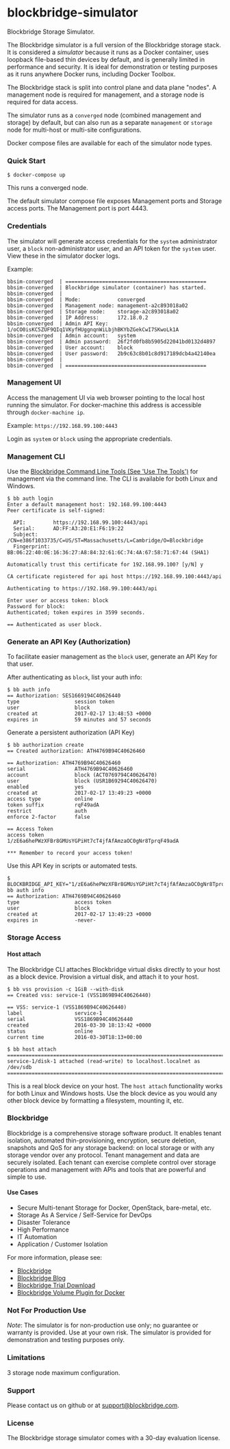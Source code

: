 # blockbridge-simulator
Blockbridge Storage Simulator.

The Blockbridge simulator is a full version of the Blockbridge storage stack. It is considered a *simulator* because it runs as a Docker container, uses loopback file-based thin devices by default, and is generally limited in performance and security. It is ideal for demonstration or testing purposes as it runs anywhere Docker runs, including Docker Toolbox.

The Blockbridge stack is split into control plane and data plane "nodes". A management node is required for management, and a storage node is required for data access.

The simulator runs as a `converged` node (combined management and storage) by default, but can also run as a separate `management` or `storage` node for multi-host or multi-site configurations.

Docker compose files are available for each of the simulator node types.

### Quick Start
````
$ docker-compose up
````

This runs a converged node.

The default simulator compose file exposes Management ports and Storage access ports. The Management port is port 4443.

### Credentials

The simulator will generate access credentials for the `system` administrator user, a `block` non-administrator user, and an API token for the `system` user. View these in the simulator docker logs.

Example:
````
bbsim-converged  | ==============================================
bbsim-converged  | Blockbridge simulator (container) has started.
bbsim-converged  | 
bbsim-converged  | Mode:            converged
bbsim-converged  | Management node: management-a2c893018a02
bbsim-converged  | Storage node:    storage-a2c893018a02
bbsim-converged  | IP Address:      172.18.0.2
bbsim-converged  | Admin API Key:   1/oCO0isKC5ZUF9QIq1VKyfHUggnqnWiLbjhBKYbZGekCwI7SKwoLk1A
bbsim-converged  | Admin account:   system
bbsim-converged  | Admin password:  26f2fd0fb8b5905d22041bd0132d4897
bbsim-converged  | User account:    block
bbsim-converged  | User password:   2b9c63c8b01c8d917189dcb4a42140ea
bbsim-converged  | 
bbsim-converged  | ==============================================
````

### Management UI

Access the management UI via web browser pointing to the local host running the simulator. For docker-machine this address is accessible through `docker-machine ip`.

Example: `https://192.168.99.100:4443`

Login as `system` or `block` using the appropriate credentials.

### Management CLI

Use the [Blockbridge Command Line Tools (See 'Use The Tools')](http://www.blockbridge.com/trial/) for management via the command line. The CLI is available for both Linux and Windows.

````
$ bb auth login
Enter a default management host: 192.168.99.100:4443
Peer certificate is self-signed:

  API:         https://192.168.99.100:4443/api
  Serial:      AD:FF:A3:20:E1:F6:19:22
  Subject:     /CN=e386f1033735/C=US/ST=Massachusetts/L=Cambridge/O=Blockbridge
  Fingerprint: BB:06:22:40:0E:16:36:27:A8:84:32:61:6C:74:4A:67:58:71:67:44 (SHA1)

Automatically trust this certificate for 192.168.99.100? [y/N] y

CA certificate registered for api host https://192.168.99.100:4443/api

Authenticating to https://192.168.99.100:4443/api

Enter user or access token: block
Password for block:
Authenticated; token expires in 3599 seconds.

== Authenticated as user block.
````

### Generate an API Key (Authorization)

To facilitate easier management as the `block` user, generate an API Key for that user.

After authenticating as `block`, list your auth info:
````
$ bb auth info
== Authorization: SES1669194C40626440
type                  session token            
user                  block                    
created at            2017-02-17 13:48:53 +0000
expires in            59 minutes and 57 seconds
````

Generate a persistent authorization (API Key)
````
$ bb authorization create
== Created authorization: ATH4769B94C40626460

== Authorization: ATH4769B94C40626460
serial                ATH4769B94C40626460        
account               block (ACT0769794C40626470)
user                  block (USR1B69294C40626470)
enabled               yes                        
created at            2017-02-17 13:49:23 +0000  
access type           online                     
token suffix          rqF49adA                   
restrict              auth                       
enforce 2-factor      false                      

== Access Token
access token          1/zE6a6hePWzXFBr8GMUsYGPiHt7cT4jfAfAmzaOC0gNr8TprqF49adA

*** Remember to record your access token!
````

Use this API Key in scripts or automated tests.

````
$ BLOCKBRIDGE_API_KEY="1/zE6a6hePWzXFBr8GMUsYGPiHt7cT4jfAfAmzaOC0gNr8TprqF49adA" bb auth info
== Authorization: ATH4769B94C40626460
type                  access token             
user                  block                    
created at            2017-02-17 13:49:23 +0000
expires in            -never-                  
````

### Storage Access

#### Host attach

The Blockbridge CLI attaches Blockbridge virtual disks directly to your host as a block device. Provision a virtual disk, and attach it to your host.

````
$ bb vss provision -c 1GiB --with-disk
== Created vss: service-1 (VSS1869B94C40626440)

== VSS: service-1 (VSS1869B94C40626440)
label                 service-1                
serial                VSS1869B94C40626440      
created               2016-03-30 18:13:42 +0000
status                online                   
current time          2016-03-30T18:13+00:00   
````

````
$ bb host attach
========================================================================
service-1/disk-1 attached (read-write) to localhost.localnet as /dev/sdb
========================================================================
````

This is a real block device on your host. The `host attach` functionality works for both Linux and Windows hosts. Use the block device as you would any other block device by formatting a filesystem, mounting it, etc.

### Blockbridge

Blockbridge is a comprehensive storage software product. It enables tenant isolation, automated thin-provisioning, encryption, secure deletion, snapshots and QoS for any storage backend: on local storage or with any storage vendor over any protocol. Tenant management and data are securely isolated. Each tenant can exercise complete control over storage operations and management with APIs and tools that are powerful and simple to use.

#### Use Cases

* Secure Multi-tenant Storage for Docker, OpenStack, bare-metal, etc.
* Storage As A Service / Self-Service for DevOps
* Disaster Tolerance
* High Performance
* IT Automation
* Application / Customer Isolation

For more information, please see:
* [Blockbridge](https://blockbridge.com)
* [Blockbridge Blog](https://blockbridge.com/blog)
* [Blockbridge Trial Download](https://blockbridge.com/trial)
* [Blockbridge Volume Plugin for Docker](https://github.com/blockbridge/blockbridge-docker-volume)

### Not For Production Use

_Note_: The simulator is for non-production use only; no guarantee or warranty
is provided. Use at your own risk. The simulator is provided for demonstration and testing
purposes only.

### Limitations

3 storage node maximum configuration.

### Support

Please contact us on github or at support@blockbridge.com.

### License

The Blockbridge storage simulator comes with a 30-day evaluation license.
